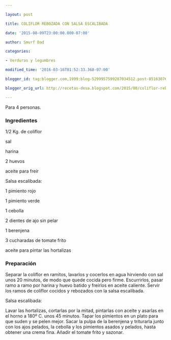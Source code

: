 ```yaml
---

layout: post

title: COLIFLOR REBOZADA CON SALSA ESCALIBADA

date: '2015-08-09T23:00:00.000-07:00'

author: Smurf Dad

categories:

- Verduras y legumbres

modified_time: '2016-03-16T01:52:33.368-07:00'

blogger_id: tag:blogger.com,1999:blog-5299957599287034512.post-8516307600429872545

blogger_orig_url: http://recetas-desa.blogspot.com/2015/08/coliflor-rebozada-con-salsa-escalibada.html

---
```


Para 4 personas.

<h3>Ingredientes</h3>

1/2 Kg. de coliflor

sal

harina

2 huevos

aceite para freír

Salsa escalibada:

1 pimiento rojo

1 pimiento verde

1 cebolla

2 dientes de ajo sin pelar

1 berenjena

3 cucharadas de tomate frito

aceite para pintar las hortalizas

<h3>Preparación</h3>

Separar la coliflor en ramitos, lavarlos y cocerlos en agua hirviendo con sal unos 20 minutos, de modo que quede cocida pero firme. Escurrirlos, pasar ramo a ramo por harina y huevo batido y freírlos en aceite caliente. Servir los ramos de coliflor cocidos y rebozados con la salsa escalibada.

Salsa escalibada:

Lavar las hortalizas, cortarlas por la mitad, pintarlas con aceite y asarlas en el horno a 180º C. unos 45 minutos. Tapar los pimientos en un plato para que suden y se pelen mejor. Sacar la pulpa de la berenjena y triturarla junto con los ajos pelados, la cebolla y los pimientos asados y pelados, hasta obtener una crema fina. Añadir el tomate frito y sazonar.